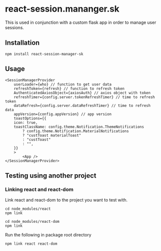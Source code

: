# react-session.mananger.sk

This is used in conjunction with a custom flask app in order to manage user sessions.

## Installation

```
npm install react-session-manager-sk
```

## Usage

```
<SessionManagerProvider
    userLoader={who} // function to get user data
    refreshToken={refresh} // function to refresh token
    AuthenticatedAxiosObject={axiosAuth} // axios object with token
    refreshTimer={config.server.tokenRefreshTimer} // time to refresh token
    dataRefresh={config.server.dataRefreshTimer} // time to refresh data
    appVersion={config.appVersion} // app version
    toastOptions={{
    icon: true,
    toastClassName: config.theme.Notification.ThemeNotifications
        ? config.theme.Notification.MaterialNotifications
        ? "custToast materialToast"
        : "custToast"
        : "",
    }}
    >
        <App />
</SessionManagerProvider>
```

## Testing using another project

### Linking react and react-dom

Link react and react-dom to the project you want to test with.

```
cd node_modules/react
npm link
```

```
cd node_modules/react-dom
npm link
```

Run the following in package root directory

```
npm link react react-dom
```
